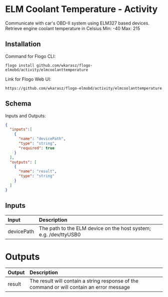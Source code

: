 # 	ELM Coolant Temperature - Activity

Communicate with car's OBD-II system using ELM327 based devices.
Retrieve engine coolant temperature in Celsius
Min: -40
Max: 215

## Installation
Command for Flogo CLI:
```console
flogo install github.com/wkarasz/flogo-elmobd/activity/elmcoolanttemperature
```

Link for Flogo Web UI:
```console
https://github.com/wkarasz/flogo-elmobd/activity/elmcoolanttemperature
```

## Schema
Inputs and Outputs:
```json
{
  "inputs":[
    {
      "name": "devicePath",
      "type": "string",
      "required": true
    }
  ],
  "outputs": [
    {
      "name": "result",
      "type": "string"
    }
  ]
}
```
## Inputs
| Input            | Description    |
|:-----------------|:---------------|
| devicePath       | The path to the ELM device on the host system; e.g. /dev/ttyUSB0 |

# Outputs
| Output           | Description    |
|:-----------------|:---------------|
| result           | The result will contain a string response of the command or will contain an error message |
